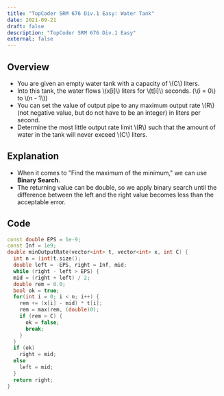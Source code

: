 ```yaml
---
title: "TopCoder SRM 676 Div.1 Easy: Water Tank"
date: 2021-09-21
draft: false
description: "TopCoder SRM 676 Div.1 Easy"
external: false
---
```


## Overview

-   You are given an empty water tank with a capacity of \\(C\\) liters.
-   Into this tank, the water flows \\(x[i]\\) liters for \\(t[i]\\) seconds. (\\(i = 0\\) to \\(n - 1\\))
-   You can set the value of output pipe to any maximum output rate \\(R\\) (not negative value, but do not have to be an integer) in liters per second.
-   Determine the most little output rate limit \\(R\\) such that the amount of water in the tank will never exceed \\(C\\) liters.


## Explanation

-   When it comes to "Find the maximum of the minimum," we can use **Binary Search**.
-   The returning value can be double, so we apply binary search until the difference between the left and the right value becomes less than the acceptable error.


## Code

```cpp
const double EPS = 1e-9;
const Inf = 1e9;
double minOutputRate(vector<int> t, vector<int> x, int C) {
  int n = (int)t.size();
  double left = -EPS, right = Inf, mid;
  while (right - left > EPS) {
  mid = (right + left) / 2;
  double rem = 0.0;
  bool ok = true;
  for(int i = 0; i < n; i++) {
	rem += (x[i] - mid) * t[i];
	rem = max(rem, (double)0);
	if (rem > C) {
	  ok = false;
	  break;
	}
  }
  if (ok)
	right = mid;
  else
	left = mid;
  }
  return right;
}
```
